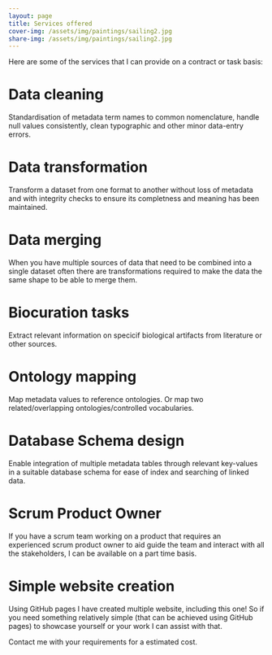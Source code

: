 ```yaml
---
layout: page
title: Services offered
cover-img: /assets/img/paintings/sailing2.jpg
share-img: /assets/img/paintings/sailing2.jpg
---
```


Here are some of the services that I can provide on a contract or task basis:

# Data cleaning
Standardisation of metadata term names to common nomenclature, handle null values consistently, clean typographic and other minor data-entry errors.


# Data transformation
Transform a dataset from one format to another without loss of metadata and with integrity checks to ensure its completness and meaning has been maintained.


# Data merging
When you have multiple sources of data that need to be combined into a single dataset often there are transformations required to make the data the same shape to be able to merge them.


# Biocuration tasks
Extract relevant information on specicif biological artifacts from literature or other sources.


# Ontology mapping
Map metadata values to reference ontologies. Or map two related/overlapping ontologies/controlled vocabularies.


# Database Schema design
Enable integration of multiple metadata tables through relevant key-values in a suitable database schema for ease of index and searching of linked data.


# Scrum Product Owner
If you have a scrum team working on a product that requires an experienced scrum product owner to aid guide the team and interact with all the stakeholders, I can be available on a part time basis.


# Simple website creation 
Using GitHub pages I have created multiple website, including this one! So if you need something relatively simple (that can be achieved using GitHub pages) to showcase yourself or your work I can assist with that.


Contact me with your requirements for a estimated cost.
